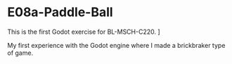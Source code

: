 # E08a-Paddle-Ball
This is the first Godot exercise for BL-MSCH-C220. ]

My first experience with the Godot engine where I made a brickbraker type of game.

 
